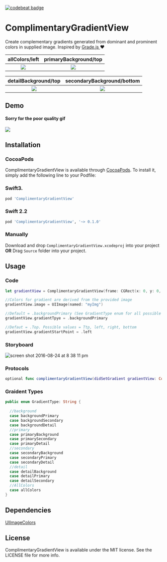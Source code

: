 [![codebeat badge](https://codebeat.co/badges/a41cd890-63e5-4738-9081-51af2bcfc4b8)](https://codebeat.co/projects/github-com-gkye-complimentarygradientview)

# ComplimentaryGradientView
Create complementary gradients generated from dominant and prominent colors in supplied image.
Inspired by <a href="http://benhowdle.im/grade/"> Grade.js </a>:heart:


allColors/left            |  primaryBackground/top
:-------------------------:|:-------------------------:
![](https://cloud.githubusercontent.com/assets/14007152/17952751/733ba4ba-6a3b-11e6-9ae6-2b23d92b0dea.png)  |  ![](https://cloud.githubusercontent.com/assets/14007152/18399831/099a7c94-76a1-11e6-8362-e9504d33104f.png)

detailBackground/top            |  secondaryBackground/bottom
:-------------------------:|:-------------------------:
![](https://cloud.githubusercontent.com/assets/14007152/18399974/c8a7ba48-76a1-11e6-86e8-d1df76092855.png)  |  ![](https://cloud.githubusercontent.com/assets/14007152/18400039/23b266e0-76a2-11e6-819f-9d53f5376e54.png)


## Demo
#### Sorry for the poor quality gif 
![](demo.gif)


## Installation

### CocoaPods
ComplimentaryGradientView is available through [CocoaPods](http://cocoapods.org). To install
it, simply add the following line to your Podfile:

### Swift3.
```ruby
pod 'ComplimentaryGradientView'
```

### Swift 2.2
```ruby
pod 'ComplimentaryGradientView', '~> 0.1.0'
```

### Manually

Download and drop `ComplimentaryGradientView.xcodeproj` into your project
<b>OR</b> 
Drag `Source` folder into your project.


## Usage

### Code
```swift
let gradientView = ComplimentaryGradientView(frame: CGRect(x: 0, y: 0, width: 300, height: 300))

//Colors for gradient are derived from the provided image
gradientView.image = UIImage(named: "myImg")

//Default = .backgroundPrimary (See GradientType enum for all possible values)
gradientView.gradientTpye = .backgroundPrimary

//Defaut = .Top. Possible values = Ttp, left, right, bottom
gradientView.gradientStartPoint = .left
```

### Storyboard
![screen shot 2016-08-24 at 8 38 11 pm](https://cloud.githubusercontent.com/assets/14007152/17952752/734faff0-6a3b-11e6-95bb-69acd344174b.png)


### Protocols
```swift
optional func complimentaryGradientView(didSetGradient gradientView: ComplimentaryGradientView, gradientSet: Bool)
```

### Graident Types

```swift
public enum GradientType: String {
  
  //background
  case backgroundPrimary
  case backgroundSecondary
  case backgroundDetail
  //primary
  case primaryBackground
  case primarySecondary
  case primaryDetail
  //secondary
  case secondaryBackground
  case secondaryPrimary
  case secondaryDetail
  //detail
  case detailBackground
  case detailPrimary
  case detailSecondary
  //AllColors
  case allColors
}
```

## Dependencies

<a href="https://github.com/jathu/UIImageColors" > UIImageColors <a/>

## License

ComplimentaryGradientView is available under the MIT license. See the LICENSE file for more info.


